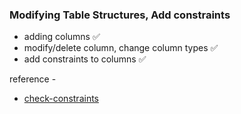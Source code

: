 ### Modifying Table Structures, Add constraints

- adding columns ✅
- modify/delete column, change column types ✅
- add constraints to columns ✅

reference -

- [check-constraints](https://www.postgresqltutorial.com/postgresql-check-constraint/)
